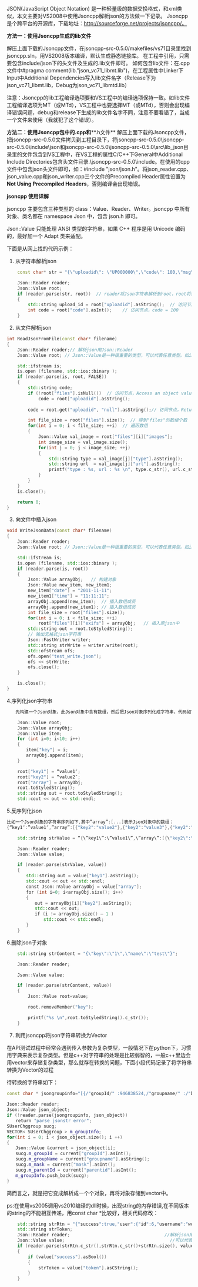 
JSON(JavaScript Object Notation) 是一种轻量级的数据交换格式，和xml类似，本文主要对VS2008中使用Jsoncpp解析json的方法做一下记录。
Jsoncpp是个跨平台的开源库，下载地址：http://sourceforge.net/projects/jsoncpp/。


**方法一：使用Jsoncpp生成的lib文件**

 

​    解压上面下载的Jsoncpp文件，在jsoncpp-src-0.5.0/makefiles/vs71目录里找到jsoncpp.sln，用VS2008版本编译，默认生成静态链接库。 在工程中引用，只需要包含include/json下的头文件及生成的.lib文件即可。
​    如何包含lib文件：在.cpp文件中#pragma  comment(lib."json_vc71_libmt.lib")，在工程属性中Linker下Input中Additional  Dependencies写入lib文件名字（Release下为json_vc71_libmt.lib，Debug为json_vc71_libmtd.lib）


注意：Jsoncpp的lib工程编译选项要和VS工程中的编译选项保持一致。如lib文件工程编译选项为MT（或MTd），VS工程中也要选择MT（或MTd），否则会出现编译错误问题，debug和release下生成的lib文件名字不同，注意不要看错了，当成一个文件来使用（我就犯了这个错误）。

**方法二：使用Jsoncpp包中的.cpp和****.h文件**
     解压上面下载的Jsoncpp文件，把jsoncpp-src-0.5.0文件拷贝到工程目录下，将jsoncpp-src-0.5.0\jsoncpp-src-0.5.0\include\json和jsoncpp-src-0.5.0\jsoncpp-src-0.5.0\src\lib_json目录里的文件包含到VS工程中，在VS工程的属性C/C++下General中Additional Include  Directories包含头文件目录.\jsoncpp-src-0.5.0\include。在使用的cpp文件中包含json头文件即可，如：#include  "json/json.h"。将json_reader.cpp、json_value.cpp和json_writer.cpp三个文件的Precompiled Header属性设置为**Not Using Precompiled Headers**，否则编译会出现错误。



**jsoncpp 使用详解**

jsoncpp 主要包含三种类型的 class：Value、Reader、Writer。jsoncpp 中所有对象、类名都在 namespace Json 中，包含 json.h 即可。

Json::Value 只能处理 ANSI 类型的字符串，如果 C++ 程序是用 Unicode 编码的，最好加一个 Adapt 类来适配。


下面是从网上找的代码示例：

1. 从字符串解析json

```c++
    const char* str = "{\"uploadid\": \"UP000000\",\"code\": 100,\"msg\": \"\",\"files\": \"\"}";  

    Json::Reader reader;  
    Json::Value root;  
    if (reader.parse(str, root))  // reader将Json字符串解析到root，root将包含Json里所有子元素  
    {  
        std::string upload_id = root["uploadid"].asString();  // 访问节点，upload_id = "UP000000"  
        int code = root["code"].asInt();    // 访问节点，code = 100 
    }  
```

 

2. 从文件解析json

```c++
int ReadJsonFromFile(const char* filename)  
{  
    Json::Reader reader;// 解析json用Json::Reader   
    Json::Value root; // Json::Value是一种很重要的类型，可以代表任意类型。如int, string, object, array         

    std::ifstream is;  
    is.open (filename, std::ios::binary );    
    if (reader.parse(is, root, FALSE))  
    {  
        std::string code;  
        if (!root["files"].isNull())  // 访问节点，Access an object value by name, create a null member if it does not exist.  
            code = root["uploadid"].asString();  
        
        code = root.get("uploadid", "null").asString();// 访问节点，Return the member named key if it exist, defaultValue otherwise.    

        int file_size = root["files"].size();  // 得到"files"的数组个数  
        for(int i = 0; i < file_size; ++i)  // 遍历数组  
        {  
            Json::Value val_image = root["files"][i]["images"];  
            int image_size = val_image.size();  
            for(int j = 0; j < image_size; ++j)  
            {  
                std::string type = val_image[j]["type"].asString();  
                std::string url  = val_image[j]["url"].asString(); 
                printf("type : %s, url : %s \n", type.c_str(), url.c_str());
            }  
        }  
    }  
    is.close();  

    return 0;  
} 
```

3. 向文件中插入json

```c++
void WriteJsonData(const char* filename)
{
    Json::Reader reader;  
    Json::Value root; // Json::Value是一种很重要的类型，可以代表任意类型。如int, string, object, array        

    std::ifstream is;  
    is.open (filename, std::ios::binary );    
    if (reader.parse(is, root))  
    {  
        Json::Value arrayObj;   // 构建对象  
        Json::Value new_item, new_item1;  
        new_item["date"] = "2011-11-11";  
        new_item1["time"] = "11:11:11";  
        arrayObj.append(new_item);  // 插入数组成员  
        arrayObj.append(new_item1); // 插入数组成员  
        int file_size = root["files"].size();  
        for(int i = 0; i < file_size; ++i)  
            root["files"][i]["exifs"] = arrayObj;   // 插入原json中 
        std::string out = root.toStyledString();  
        // 输出无格式json字符串  
        Json::FastWriter writer;  
        std::string strWrite = writer.write(root);
        std::ofstream ofs;
        ofs.open("test_write.json");
        ofs << strWrite;
        ofs.close();
    }  

    is.close();  
}
```

 4.序列化json字符串

```c++
　　先构建一个Json对象，此Json对象中含有数组，然后把Json对象序列化成字符串，代码如下：

    Json::Value root;
    Json::Value arrayObj;
    Json::Value item;
    for (int i=0; i<10; i++)
    {
    　　item["key"] = i;
    　　arrayObj.append(item);
    }

    root["key1"] = “value1″;
    root["key2"] = “value2″;
    root["array"] = arrayObj;
    root.toStyledString();
    std::string out = root.toStyledString();
    std::cout << out << std::endl;
```

 

5.反序列化json

```c++
比如一个Json对象的字符串序列如下,其中”array”:[...]表示Json对象中的数组：
{“key1″:”value1″,”array”:[{"key2":"value2"},{"key2":"value3"},{"key2":"value4"}]}，那怎么分别取到key1和key2的值呢，代码如下所示:

    std::string strValue = “{\”key1\”:\”value1\”,\”array\”:[{\"key2\":\"value2\"},{\"key2\":\"value3\"},{\"key2\":\"value4\"}]}”;

    Json::Reader reader;
    Json::Value value;

    if (reader.parse(strValue, value))
    {
    　　std::string out = value["key1"].asString();
    　　std::cout << out << std::endl;
    　　const Json::Value arrayObj = value["array"];
    　　for (int i=0; i<arrayObj.size(); i++)
    　　{
    　　　　out = arrayObj[i]["key2"].asString();
    　　　　std::cout << out;
    　　　　if (i != arrayObj.size() – 1 )
    　　　　　　std::cout << std::endl;
    　　}
    }
```

6.删除json子对象

```c++
    std::string strContent = "{\"key\":\"1\",\"name\":\"test\"}";

    Json::Reader reader;

    Json::Value value;

    if (reader.parse(strContent, value))
    {
        Json::Value root=value;

        root.removeMember("key");

        printf("%s \n",root.toStyledString().c_str());　　
    }
```

7. 利用jsoncpp将json字符串转换为Vector

在API测试过程中经常会遇到传入参数为复杂类型，一般情况下在python下，习惯用字典来表示复杂类型。但是c++对字符串的处理是比较弱智的，一般c++里边会用vector来存储复杂类型，那么就存在转换的问题，下面小段代码记录了将字符串转换为Vector的过程

待转换的字符串如下：

```c++
const char * jsongroupinfo="[{/"groupId/" :946838524,/"groupname/" :/"bababa/", /"mask/":1,/"parentid/":946755072}]";
 
Json::Reader reader;
Json::Value json_object;
if (!reader.parse(jsongroupinfo, json_object))
　　return "parse jsonstr error";
SUserChggroup sucg;
VECTOR< SUserChggroup > m_groupInfo;
for(int i = 0; i < json_object.size(); i ++)
{
　　Json::Value &current = json_object[i];
　　sucg.m_groupId = current["groupId"].asInt();
　　sucg.m_groupName = current["groupname"].asString();
　　sucg.m_mask = current["mask"].asInt();
　　sucg.m_parentId = current["parentid"].asInt();
　　m_groupInfo.push_back(sucg);
}
```

 

简而言之，就是把它变成解析成一个个对象，再将对象存储到vector中。

ps:在使用vs2005调用vs2010编译的dll时候，出现string的内存错误,在不同版本的string的不能相互传递，用const char *比较好，相关代码修改：

```c++
    std::string strRtn = "{"success":true,"user":{"id":6,"username":"wq","type":"admin","membership":{"type":"paid","expiredAt":"2019-07-28T16:00:00.000Z"}},"token":"8de57200-3235-11e8-83f1-9739d2f0386f"}";
    std::string strToken;
    Json::Reader reader;                                    //解析json用Json::Reader
    Json::Value value;                                        //可以代表任意类型
    if (reader.parse(strRtn.c_str(),strRtn.c_str()+strRtn.size(), value))  
    {  
        if (value["success"].asBool())        
        {
            strToken = value["token"].asCString();
        }
    }
```